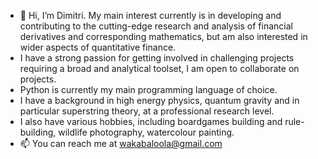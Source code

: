 - 👋 Hi, I’m Dimitri.  My main interest currently is in developing and contributing to the cutting-edge research and analysis of financial derivatives and corresponding mathematics, but am also interested in wider aspects of quantitative finance.
- I have a strong passion for getting involved in challenging projects requiring a broad and analytical toolset, I am open to collaborate on projects.
- Python is currently my main programming language of choice.
- I have a background in high energy physics, quantum gravity and in particular superstring theory, at a professional research level.
- I also have various hobbies, including boardgames building and rule-building, wildlife photography, watercolour painting.
- 📫 You can reach me at wakabaloola@gmail.com

<!---
wakabaloola/wakabaloola is a ✨ special ✨ repository because its `README.md` (this file) appears on your GitHub profile.
You can click the Preview link to take a look at your changes.
--->
